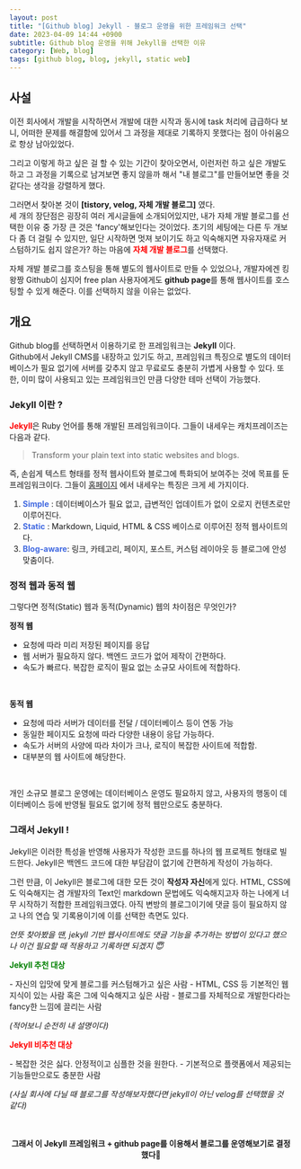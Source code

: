 ```yaml
---
layout: post
title: "[Github blog] Jekyll - 블로그 운영을 위한 프레임워크 선택"
date: 2023-04-09 14:44 +0900
subtitle: Github blog 운영을 위해 Jekyll을 선택한 이유 
category: [Web, blog]
tags: [github blog, blog, jekyll, static web]
---
```



## 사설
이전 회사에서 개발을 시작하면서 개발에 대한 시작과 동시에 task 처리에 급급하다 보니, 
어떠한 문제를 해결함에 있어서 그 과정을 제대로 기록하지 못했다는 점이 아쉬움으로 항상 남아있었다.  <br />

그리고 이렇게 하고 싶은 걸 할 수 있는 기간이 찾아오면서, 
이런저런 하고 싶은 개발도 하고 그 과정을 기록으로 남겨보면 좋지 않을까 해서 
"내 블로그"를 만들어보면 좋을 것 같다는 생각을 강렬하게 했다.
<br />

그러면서 찾아본 것이 **[tistory, velog, 자체 개발 블로그]** 였다. <br />
세 개의 장단점은 굉장히 여러 게시글들에 소개되어있지만, 
내가 자체 개발 블로그를 선택한 이유 중 가장 큰 것은 'fancy'해보인다는 것이었다. 
초기의 세팅에는 다른 두 개보다 좀 더 걸릴 수 있지만, 일단 시작하면 멋져 보이기도 하고 
익숙해지면 자유자재로 커스텀하기도 쉽지 않은가? 하는 마음에 <span style="color: red; font-weight: bold">자체 개발 블로그</span>를 선택했다. 
<br />

자체 개발 블로그를 호스팅을 통해 별도의 웹사이트로 만들 수 있었으나, 
개발자에겐 킹왕짱 Github이 심지어 free plan 사용자에게도 **github page**를 통해 
웹사이트를 호스팅할 수 있게 해준다. 이를 선택하지 않을 이유는 없었다. 
<br />

## 개요

Github blog를 선택하면서 이용하기로 한 프레임워크는 **Jekyll** 이다. <br />
Github에서 Jekyll CMS를 내장하고 있기도 하고, 프레임워크 특징으로 별도의 데이터베이스가 필요 없기에 서버를 갖추지 않고 무료로도 충분히 가볍게 사용할 수 있다. 또한, 이미 많이 사용되고 있는 프레임워크인 만큼 다양한 테마 선택이 가능했다.

### Jekyll 이란 ? 
<span style="color: red; font-weight: bold;">Jekyll</span>은 Ruby 언어를 통해 개발된 프레임워크이다. 그들이 내세우는 캐치프레이즈는 다음과 같다.
> Transform your plain text into static websites and blogs.

즉, 손쉽게 텍스트 형태를 정적 웹사이트와 블로그에 특화되어 보여주는 것에 목표를 둔 프레임워크이다.
그들이 [홈페이지](https://jekyllrb.com/) 에서 내세우는 특징은 크게 세 가지이다.
1. <span style="color: royalblue; font-weight: bold;">Simple</span> : 데이터베이스가 필요 없고, 급변적인 업데이트가 없이 오로지 컨텐츠로만 이루어진다.
2. <span style="color: royalblue; font-weight: bold;">Static</span> :
Markdown, Liquid, HTML & CSS 베이스로 이루어진 정적 웹사이트의다.
3. <span style="color: royalblue; font-weight: bold;">Blog-aware</span>:
링크, 카테고리, 페이지, 포스트, 커스텀 레이아웃 등 블로그에 안성맞춤이다.

### 정적 웹과 동적 웹

그렇다면 정적(Static) 웹과 동적(Dynamic) 웹의 차이점은 무엇인가?
<br />

**정적 웹** 
- 요청에 따라 미리 저장된 페이지를 응답 
- 웹 서버가 필요하지 않다. 백엔드 코드가 없어 제작이 간편하다.
- 속도가 빠르다. 복잡한 로직이 필요 없는 소규모 사이트에 적합하다.
<br />

**동적 웹**
- 요청에 따라 서버가 데이터를 전달 / 데이터베이스 등이 연동 가능
- 동일한 페이지도 요청에 따라 다양한 내용이 응답 가능하다.
- 속도가 서버의 사양에 따라 차이가 크나, 로직이 복잡한 사이트에 적합함.
- 대부분의 웹 사이트에 해당한다. 
<br />

개인 소규모 블로그 운영에는 데이터베이스 운영도 필요하지 않고, 사용자의 행동이 데이터베이스 등에 반영될 필요도 없기에 정적 웹만으로도 충분하다. 


### 그래서 Jekyll ! 

Jekyll은 이러한 특성을 반영해 사용자가 작성한 코드를 하나의 웹 프로젝트 형태로 빌드한다. 
Jekyll은 백엔드 코드에 대한 부담감이 없기에 간편하게 작성이 가능하다.

그런 만큼, 이 Jekyll은 블로그에 대한 모든 것이 **작성자 자신**에게 있다.
HTML, CSS에도 익숙해지는 겸 개발자의 Text인 markdown 문법에도 익숙해지고자 하는
나에게 너무 시작하기 적합한 프레임워크였다. 
아직 변방의 블로그이기에 댓글 등이 필요하지 않고 나의 연습 및 기록용이기에 이를 선택한 측면도 있다. 

*언뜻 찾아봤을 땐, jekyll 기반 웹사이트에도 댓글 기능을 추가하는 방법이 있다고 했으나 이건 필요할 때 적용하고 기록하면 되겠지 😇*


<p style="color: green; font-weight: bold;">Jekyll 추천 대상</p>
- 자신의 입맛에 맞게 블로그를 커스텀해가고 싶은 사람
- HTML, CSS 등 기본적인 웹 지식이 있는 사람 혹은 그에 익숙해지고 싶은 사람
- 블로그를 자체적으로 개발한다라는 fancy한 느낌에 끌리는 사람

*(적어보니 순전히 내 설명이다)*

<p style="color: red; font-weight: bold;">Jekyll 비추천 대상</p>
- 복잡한 것은 싫다. 안정적이고 심플한 것을 원한다.
- 기본적으로 플랫폼에서 제공되는 기능들만으로도 충분한 사람

*(사실 회사에 다닐 때 블로그를 작성해보자했다면 jekyll이 아닌 velog를 선택했을 것 같다)*


<br />
<br />

<div align="center" style="font-weight: bold;">
그래서 이 Jekyll 프레임워크 + github page를 이용해서 블로그를 운영해보기로 결정했다🩵
</div>



